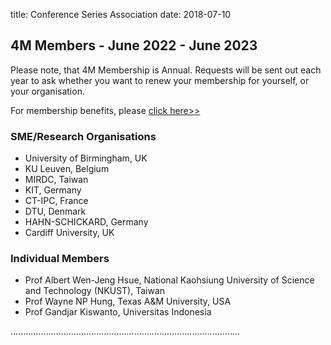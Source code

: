 title: Conference Series Association 
date: 2018-07-10

## 4M Members - June 2022 - June 2023

Please note, that 4M Membership is Annual. Requests will be sent out each year to ask whether you want to renew your membership for yourself, or your organisation.

For membership benefits, please <a href="/join4m.html">click here>></a> 

### SME/Research Organisations

 - University of Birmingham, UK
 - KU Leuven, Belgium
 - MIRDC, Taiwan
 - KIT, Germany
 - CT-IPC, France
 - DTU, Denmark
 - HAHN-SCHICKARD, Germany
 - Cardiff University, UK

### Individual Members

 - Prof Albert Wen-Jeng Hsue, National Kaohsiung University of Science and Technology (NKUST), Taiwan
 - Prof Wayne NP Hung, Texas A&M University, USA
 - Prof Gandjar Kiswanto, Universitas Indonesia

...........................................................................................
